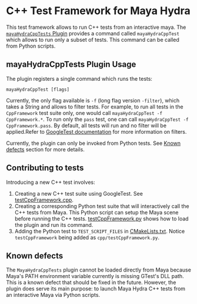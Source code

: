 # C++ Test Framework for Maya Hydra

This test framework allows to run C++ tests from an interactive maya. The [`mayaHydraCppTests` Plugin](./mayaHydraCppTestsCmd.h) provides a command called `mayaHydraCppTest` which allows to run only a subset of tests. This command can be called from Python scripts.

## mayaHydraCppTests Plugin Usage

The plugin registers a single command which runs the tests:

```
mayaHydraCppTest [flags]
```
Currently, the only flag available is `-f` (long flag version `-filter`), which takes a String and allows to filter tests. For example, to run all tests in the `CppFramework` test suite only, one would call `mayaHydraCppTest -f CppFramework.*`. To run only the `pass` test, one can call `mayaHydraCppTest -f CppFramework.pass`. By default, all tests will run and no filter will be applied.Refer to [GoogleTest documentation](https://github.com/google/googletest/blob/main/docs/advanced.md#running-a-subset-of-the-tests) for more information on filters.

Currently, the plugin can only be invoked from Python tests. See [Known defects](#known-defects) section for more details.

## Contributing to tests

Introducing a new C++ test involves:

1. Creating a new C++ test suite using GoogleTest. See [testCppFramework.cpp](./testCppFramework.cpp).
2. Creating a corresponding Python test suite that will interactively call the C++ tests from Maya. This Python script can setup the Maya scene before running the C++ tests. [testCppFramework.py](./testCppFramework.py) shows how to load the plugin and run its command.
3. Adding the Python test to `TEST_SCRIPT_FILES` in [CMakeLists.txt](../CMakeLists.txt). Notice `testCppFramework` being added as `cpp/testCppFramework.py`.

## Known defects
The `MayaHydraCppTests` plugin cannot be loaded directly from Maya because Maya's PATH environment variable currently is missing GTest's DLL path. This is a known defect that should be fixed in the future. However, the plugin does serve its main purpose: to launch Maya Hydra C++ tests from an interactive Maya via Python scripts. 

